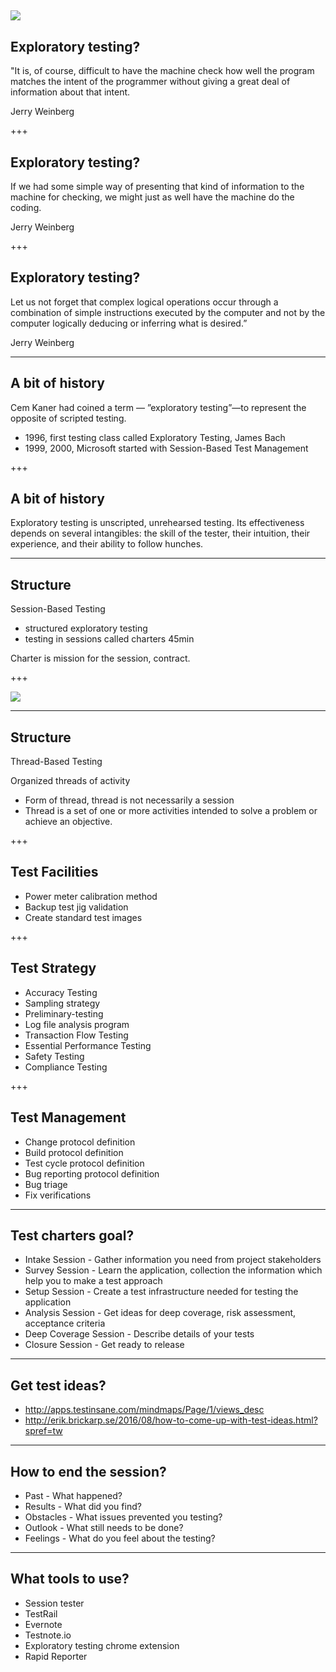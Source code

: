 ![](http://static.bbci.co.uk/schoolradio/images/ic/qe//width/960/schoolradio/history/since1948/space/space_exploration.jpg)
---

## Exploratory testing?

"It is, of course, difficult to have the machine check how well the program matches the intent of the programmer without giving a great deal of information about that intent.

Jerry Weinberg

+++

## Exploratory testing?

If we had some simple way of presenting that kind of information to the machine for checking, we might just as well have the machine do the coding.

Jerry Weinberg

+++

## Exploratory testing?

Let us not forget that complex logical operations occur through a combination of simple instructions executed by the computer and not by the computer logically deducing or inferring what is desired.”

Jerry Weinberg

---

## A bit of history

Cem Kaner had coined a term — ”exploratory testing”—to represent the opposite of scripted testing.

- 1996, first testing class called Exploratory Testing, James Bach
- 1999, 2000, Microsoft started with Session-Based Test Management

+++
## A bit of history

Exploratory testing is unscripted, unrehearsed testing. Its effectiveness depends on several intangibles: the skill of the tester, their intuition, their experience, and their ability to follow hunches.

---

## Structure

 Session-Based Testing
- structured exploratory testing
- testing in sessions called charters 45min

Charter is mission for the session, contract.

+++

![](https://lh6.googleusercontent.com/JDMLKBueg0YcWatwAj4yOBe83_GRLKgU1q-_90KH5TbQ1WYBe-71eetxqM6RMNB4cElJhicgpPVqD5M=w1920-h1032-rw)

---

## Structure

Thread-Based Testing

Organized threads of activity
* Form of thread, thread is not necessarily a session
* Thread is a set of one or more activities intended to solve a problem or achieve an objective.

+++

## Test Facilities

* Power meter calibration method
* Backup test jig validation
* Create standard test images

+++

## Test Strategy

* Accuracy Testing
* Sampling strategy
* Preliminary-testing
* Log file analysis program
* Transaction Flow Testing
* Essential Performance Testing
* Safety Testing
* Compliance Testing

+++

## Test Management

* Change protocol definition
* Build protocol definition
* Test cycle protocol definition
* Bug reporting protocol definition
* Bug triage
* Fix verifications

---

## Test charters goal?

* Intake Session - Gather information you need from project stakeholders
* Survey Session - Learn the application, collection the information which help you to make a test approach
* Setup Session - Create a test infrastructure needed for testing the application
* Analysis Session - Get ideas for deep coverage, risk assessment, acceptance criteria
* Deep Coverage Session - Describe details of your tests
* Closure Session - Get ready to release

---

## Get test ideas?

* http://apps.testinsane.com/mindmaps/Page/1/views_desc
* http://erik.brickarp.se/2016/08/how-to-come-up-with-test-ideas.html?spref=tw

---

## How to end the session?

* Past - What happened?
* Results - What did you find?
* Obstacles - What issues prevented you testing?
* Outlook - What still needs to be done?
* Feelings - What do you feel about the testing?

---

## What tools to use?

* Session tester
* TestRail
* Evernote
* Testnote.io
* Exploratory testing chrome extension
* Rapid Reporter
